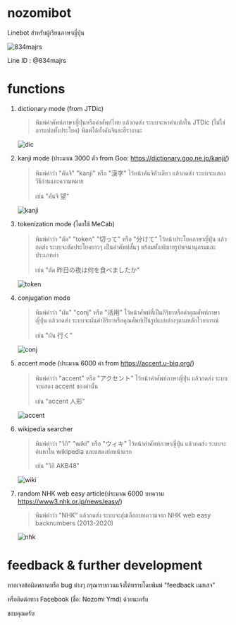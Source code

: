 # nozomibot

Linebot สำหรับผู้เรียนภาษาญี่ปุ่น

![834majrs](https://user-images.githubusercontent.com/44984892/79058885-92a1ac00-7c9d-11ea-8600-6ed00def18ca.png)

Line ID : @834majrs

# functions

1. dictionary mode (from JTDic)
    > พิมพ์คำศัพท์ภาษาญี่ปุ่นหรือคำศัพท์ไทย แล้วกดส่ง ระบบจะหาคำแปลใน JTDic (ไม่ใช่การแปลทั้งประโยค) พิมพ์ได้ทั้งคันจิและฮืรางานะ
    
    ![dic](https://user-images.githubusercontent.com/44984892/79058956-794d2f80-7c9e-11ea-941b-439e322e6b34.png)

2. kanji mode (ประมาณ 3000 ตัว from Goo: https://dictionary.goo.ne.jp/kanji/) 
    > พิมพ์คำว่า "คันจิ" "kanji" หรือ "漢字" ไว้หน้าคันจิตัวเดียว แล้วกดส่ง ระบบจะแสดงวิธีอ่านและความหมาย
    >
    > เช่น "คันจิ 望"
    
    ![kanji](https://user-images.githubusercontent.com/44984892/79058950-74887b80-7c9e-11ea-9a5d-2e1c3a6d2c80.png)

3. tokenization mode (โดยใช้ MeCab)
    > พิมพ์คำว่า "ตัด" "token" "切って" หรือ "分けて" ไว้หน้าประโยคภาษาญี่ปุ่น แล้วกดส่ง ระบบจะตัดประโยคยาวๆ เป็นคำศัพท์สั้นๆ พร้อมทั้งอธิบายรูปพจนานุกรมและประเภทคำ 
    >
    > เช่น "ตัด 昨日の夜は何を食べましたか"
    
    ![token](https://user-images.githubusercontent.com/44984892/79058955-76ead580-7c9e-11ea-8c96-9096363ae9a5.png)

4. conjugation mode
    > พิมพ์คำว่า "ผัน" "conj" หรือ "活用" ไว้หน้าศัพท์ที่เป็นกิริยาหรือคำคุณศัพท์ภาษาญี่ปุ่น แล้วกดส่ง ระบบจะผันคำกิริยาหรือคุณศัพท์เป็นรูปแบบต่างๆตามหลักไวยากรณ์ 
    >
    > เช่น "ผัน 行く"
    
    ![conj](https://user-images.githubusercontent.com/44984892/79058953-75b9a880-7c9e-11ea-887c-08add2d5717c.png)

5. accent mode (ประมาณ 6000 คำ from https://accent.u-biq.org/)
    > พิมพ์คำว่า "accent" หรือ "アクセント" ไว้หน้าคำศัพท์ภาษาญี่ปุ่น แล้วกดส่ง ระบบจะแสดง accent ของคำนั้น
    >
    > เช่น "accent 人形"
    
    ![accent](https://user-images.githubusercontent.com/44984892/79058951-75211200-7c9e-11ea-8481-0b92ef6016a8.png)

6. wikipedia searcher
    > พิมพ์คำว่า "วิกิ" "wiki" หรือ "ウィキ" ไว้หน้าคำศัพท์ภาษาญี่ปุ่น แล้วกดส่ง ระบบจะค้นหาใน wikipedia และแสดงย่อหน้าแรก
    >
    > เช่น "วิกิ AKB48"
    
    ![wiki](https://user-images.githubusercontent.com/44984892/79058949-73efe500-7c9e-11ea-94f4-15ff161de270.png)

7. random NHK web easy article(ประมาณ 6000 บทความ https://www3.nhk.or.jp/news/easy/)
    > พิมพ์คำว่า "NHK" แล้วกดส่ง ระบบจะสุ่มเลือกบทความจาก NHK web easy backnumbers (2013-2020)
    
    ![nhk](https://user-images.githubusercontent.com/44984892/79058948-705c5e00-7c9e-11ea-9d72-e4173b27c410.png)

# feedback & further development

หากเจอข้อผิดพลาดหรือ bug ต่างๆ กรุณารบกวนแจ้งให้ทราบโดยพิมพ์ "feedback เมสเสจ" 

หรือติดต่อทาง Facebook (ชื่อ: Nozomi Ymd) ด้วยนะครับ

ขอบคุณครับ
